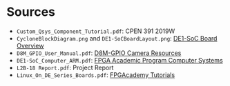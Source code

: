 # Sources

- `Custom_Qsys_Component_Tutorial.pdf`: CPEN 391 2019W
- `CycloneBlockDiagram.png` and `DE1-SoCBoardLayout.png`: [DE1-SoC Board Overview](https://www.terasic.com.tw/cgi-bin/page/archive.pl?Language=English&No=836)
- `D8M_GPIO_User_Manual.pdf`: [D8M-GPIO Camera Resources](https://www.terasic.com.tw/cgi-bin/page/archive.pl?Language=English&CategoryNo=68&No=1011&PartNo=4#contents)
- `DE1-SoC_Computer_ARM.pdf`: [FPGA Academic Program Computer Systems](https://www.intel.com/content/www/us/en/developer/topic-technology/fpga-academic/materials-computer-systems.html)
- `L2B-18 Report.pdf`: Project Report
- `Linux_On_DE_Series_Boards.pdf`: [FPGAcademy Tutorials](https://fpgacademy.org/tutorials.html)
